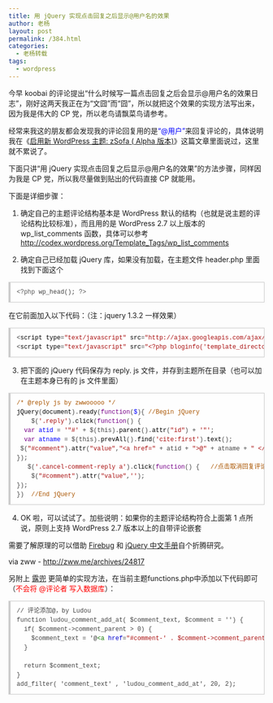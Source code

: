 ```yaml
---
title: 用 jQuery 实现点击回复之后显示@用户名的效果
author: 老杨
layout: post
permalink: /384.html
categories:
  - 老杨转载
tags:
  - wordpress
---
```

今早 koobai 的评论提出“什么时候写一篇点击回复之后会显示@用户名的效果日志”，刚好这两天我正在为“文囧”而“囧”，所以就把这个效果的实现方法写出来，因为我是伟大的 CP 党，所以老鸟请飘菜鸟请参考。

经常来我这的朋友都会发现我的评论回复用的是<span style = "color:blue;">“@用户”</span>来回复评论的，具体说明我在《<a href="http://zww.me/archives/24762" target="_blank">启用新 WordPress 主题: zSofa ( Alpha 版本)</a>》这篇文章里面说过，这里就不累说了。  


  
下面只讲“用 jQuery 实现点击回复之后显示@用户名的效果”的方法步骤，同样因为我是 CP 党，所以我尽量做到贴出的代码直接 CP 就能用。

下面是详细步骤：

1. 确定自己的主题评论结构基本是 WordPress 默认的结构（也就是说主题的评论结构比较标准），而且用的是 WordPress 2.7 以上版本的 wp\_list\_comments 函数，具体可以参考 <a href="http://codex.wordpress.org/Template_Tags/wp_list_comments" target="_blank">http://codex.wordpress.org/Template_Tags/wp_list_comments</a>

2. 确定自己已经加载 jQuery 库，如果没有加载，在主题文件 header.php 里面找到下面这个

<pre style="margin:15px 0;font:100 12px/18px monaco, andale mono, courier new;padding:10px 12px;border:#ccc 1px solid;border-left-width:4px;background-color:#fefefe;box-shadow:0 0 4px #eee;word-break:break-all;word-wrap:break-word;color:#444"><span style="color:#555">&lt;?php</span> <span style="color:#@cm-word">wp_head</span>(); <span style="color:#555">?&gt;</span></pre>

在它前面加入以下代码：（注：jquery 1.3.2 一样效果）

<pre style="margin:15px 0;font:100 12px/18px monaco, andale mono, courier new;padding:10px 12px;border:#ccc 1px solid;border-left-width:4px;background-color:#fefefe;box-shadow:0 0 4px #eee;word-break:break-all;word-wrap:break-word;color:#444">&lt;<span style="color:#000">script</span> <span style="color:#000">type</span>=<span style="color:#a11">"text/javascript"</span> <span style="color:#000">src</span>=<span style="color:#a11">"http://ajax.googleapis.com/ajax/libs/jquery/1.2.6/jquery.min.js"</span>&gt;&lt;<span style="color:#a11">/script&gt;</span><br />&lt;<span style="color:#000">script</span> <span style="color:#000">type</span>=<span style="color:#a11">"text/javascript"</span> <span style="color:#000">src</span>=<span style="color:#a11">"&lt;?php bloginfo('template_directory'); ?&gt;/reply.js"</span>&gt;&lt;<span style="color:#a11">/script&gt;</span></pre>

3. 把下面的 jQuery 代码保存为 reply. js 文件，并存到主题所在目录（也可以加在主题本身已有的 js 文件里面）

<pre style="margin:15px 0;font:100 12px/18px monaco, andale mono, courier new;padding:10px 12px;border:#ccc 1px solid;border-left-width:4px;background-color:#fefefe;box-shadow:0 0 4px #eee;word-break:break-all;word-wrap:break-word;color:#444"><span style="color:#a50">/* @reply js by zwwooooo */</span><br /><span style="color:#000">jQuery</span>(<span style="color:#000">document</span>).<span style="color:#000">ready</span>(<span style="color:#708">function</span>(<span style="color:#00f">$</span>){	<span style="color:#a50">//Begin jQuery</span><br />	<span style="color:#000-2">$</span>(<span style="color:#a11">'.reply'</span>).<span style="color:#000">click</span>(<span style="color:#708">function</span>() {<br />	<span style="color:#708">var</span> <span style="color:#00f">atid</span> = <span style="color:#a11">'"#'</span> + <span style="color:#000-2">$</span>(<span style="color:#000-2">this</span>).<span style="color:#000">parent</span>().<span style="color:#000">attr</span>(<span style="color:#a11">"id"</span>) + <span style="color:#a11">'"'</span>;<br />	<span style="color:#708">var</span> <span style="color:#00f">atname</span> = <span style="color:#000-2">$</span>(<span style="color:#000-2">this</span>).<span style="color:#000">prevAll</span>().<span style="color:#000">find</span>(<span style="color:#a11">'cite:first'</span>).<span style="color:#000">text</span>();<br />	<span style="color:#000-2">$</span>(<span style="color:#a11">"#comment"</span>).<span style="color:#000">attr</span>(<span style="color:#a11">"value"</span>,<span style="color:#a11">"&lt;a href="</span> + <span style="color:#000-2">atid</span> + <span style="color:#a11">"&gt;@"</span> + <span style="color:#000-2">atname</span> + <span style="color:#a11">" &lt;/a&gt;"</span>).<span style="color:#000">focus</span>();<br />});<br />	<span style="color:#000-2">$</span>(<span style="color:#a11">'.cancel-comment-reply a'</span>).<span style="color:#000">click</span>(<span style="color:#708">function</span>() {	<span style="color:#a50">//点击取消回复评论清空评论框的内容</span><br />	<span style="color:#000-2">$</span>(<span style="color:#a11">"#comment"</span>).<span style="color:#000">attr</span>(<span style="color:#a11">"value"</span>,<span style="color:#a11">''</span>);<br />});<br />})	<span style="color:#a50">//End jQuery</span></pre>

4. OK 啦，可以试试了。加些说明：如果你的主题评论结构符合上面第 1 点所说，原则上支持 WordPress 2.7 版本以上的自带评论嵌套

需要了解原理的可以借助 <a href="https://www.getfirebug.com/" target="_blank">Firebug</a> 和 <a href="http://www.php100.com/manual/jquery/" target="_blank">jQuery 中文手册</a>自个折腾研究。

via zww - http://zww.me/archives/24817

另附上 <a href="http://www.ludou.org/wordpress-comment-reply-add-at.html" target="_blank">露兜</a> 更简单的实现方法，在当前主题functions.php中添加以下代码即可（<span style = "color:red;">不会将 @评论者 写入数据库</span>）：

<pre style="margin:15px 0;font:100 12px/18px monaco, andale mono, courier new;padding:10px 12px;border:#ccc 1px solid;border-left-width:4px;background-color:#fefefe;box-shadow:0 0 4px #eee;word-break:break-all;word-wrap:break-word;color:#444">// 评论添加@，by Ludou<br />function ludou_comment_add_at( $comment_text, $comment = '') {<br />  if( $comment-&gt;comment_parent &gt; 0) {<br />    $comment_text = '@<span style="color:#170">&lt;a</span> <span style="color:#00c">href</span>=<span style="color:#a11">"#comment-' . $comment-&gt;comment_parent . '"</span><span style="color:#170">&gt;</span>'.get_comment_author( $comment-&gt;comment_parent ) . '<span style="color:#170">&lt;/a</span><span style="color:#170">&gt;</span> ' . $comment_text;<br />  }<br /><br />  return $comment_text;<br />}<br />add_filter( 'comment_text' , 'ludou_comment_add_at', 20, 2);</pre>